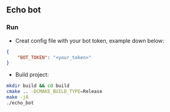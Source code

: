 ## Echo bot

### Run
- Creat config file with your bot token, example down below:
```config.json
{
    "BOT_TOKEN": "<your_token>"
}
```
- Build project:
```bash
mkdir build && cd build
cmake .. -DCMAKE_BUILD_TYPE=Release
make -j8
./echo_bot
```